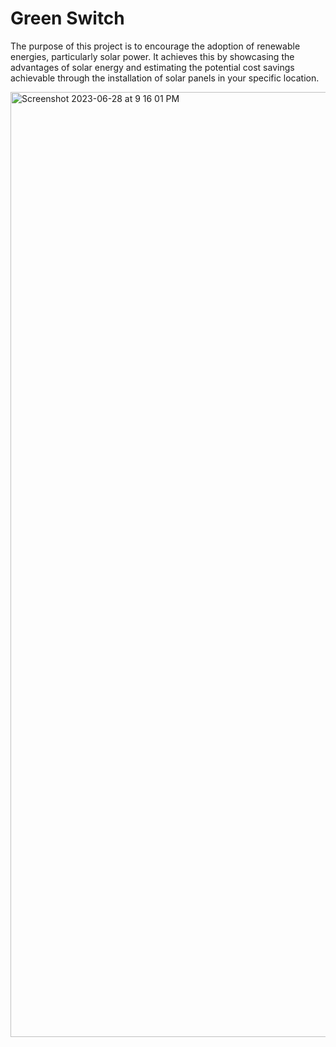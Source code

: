 # Green Switch

The purpose of this project is to encourage the adoption of renewable energies, particularly solar power. It achieves this by showcasing the advantages of solar energy and estimating the potential cost savings achievable through the installation of solar panels in your specific location.


<img width="1512" alt="Screenshot 2023-06-28 at 9 16 01 PM" src="https://github.com/brendankariniemi/GreenSwitch/assets/138073658/6c06109c-96c8-4d7e-84de-9723920af691">
